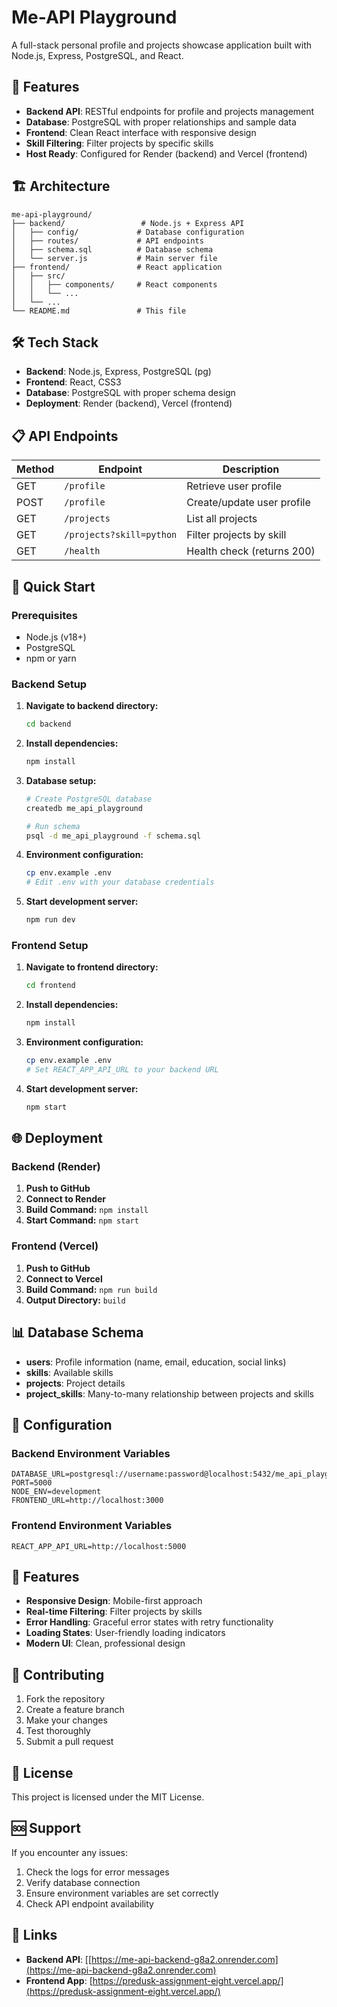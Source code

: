 # Me-API Playground

A full-stack personal profile and projects showcase application built with Node.js, Express, PostgreSQL, and React.

## 🚀 Features

- **Backend API**: RESTful endpoints for profile and projects management
- **Database**: PostgreSQL with proper relationships and sample data
- **Frontend**: Clean React interface with responsive design
- **Skill Filtering**: Filter projects by specific skills
- **Host Ready**: Configured for Render (backend) and Vercel (frontend)

## 🏗️ Architecture

```
me-api-playground/
├── backend/                 # Node.js + Express API
│   ├── config/             # Database configuration
│   ├── routes/             # API endpoints
│   ├── schema.sql          # Database schema
│   └── server.js           # Main server file
├── frontend/               # React application
│   ├── src/
│   │   ├── components/     # React components
│   │   └── ...
│   └── ...
└── README.md               # This file
```

## 🛠️ Tech Stack

- **Backend**: Node.js, Express, PostgreSQL (pg)
- **Frontend**: React, CSS3
- **Database**: PostgreSQL with proper schema design
- **Deployment**: Render (backend), Vercel (frontend)

## 📋 API Endpoints

| Method | Endpoint | Description |
|--------|----------|-------------|
| GET | `/profile` | Retrieve user profile |
| POST | `/profile` | Create/update user profile |
| GET | `/projects` | List all projects |
| GET | `/projects?skill=python` | Filter projects by skill |
| GET | `/health` | Health check (returns 200) |

## 🚀 Quick Start

### Prerequisites

- Node.js (v18+)
- PostgreSQL
- npm or yarn

### Backend Setup

1. **Navigate to backend directory:**
   ```bash
   cd backend
   ```

2. **Install dependencies:**
   ```bash
   npm install
   ```

3. **Database setup:**
   ```bash
   # Create PostgreSQL database
   createdb me_api_playground
   
   # Run schema
   psql -d me_api_playground -f schema.sql
   ```

4. **Environment configuration:**
   ```bash
   cp env.example .env
   # Edit .env with your database credentials
   ```

5. **Start development server:**
   ```bash
   npm run dev
   ```

### Frontend Setup

1. **Navigate to frontend directory:**
   ```bash
   cd frontend
   ```

2. **Install dependencies:**
   ```bash
   npm install
   ```

3. **Environment configuration:**
   ```bash
   cp env.example .env
   # Set REACT_APP_API_URL to your backend URL
   ```

4. **Start development server:**
   ```bash
   npm start
   ```

## 🌐 Deployment

### Backend (Render)

1. **Push to GitHub**
2. **Connect to Render**
3. **Build Command:** `npm install`
4. **Start Command:** `npm start`

### Frontend (Vercel)

1. **Push to GitHub**
2. **Connect to Vercel**
3. **Build Command:** `npm run build`
4. **Output Directory:** `build`

## 📊 Database Schema

- **users**: Profile information (name, email, education, social links)
- **skills**: Available skills
- **projects**: Project details
- **project_skills**: Many-to-many relationship between projects and skills

## 🔧 Configuration

### Backend Environment Variables

```env
DATABASE_URL=postgresql://username:password@localhost:5432/me_api_playground
PORT=5000
NODE_ENV=development
FRONTEND_URL=http://localhost:3000
```

### Frontend Environment Variables

```env
REACT_APP_API_URL=http://localhost:5000
```

## 📱 Features

- **Responsive Design**: Mobile-first approach
- **Real-time Filtering**: Filter projects by skills
- **Error Handling**: Graceful error states with retry functionality
- **Loading States**: User-friendly loading indicators
- **Modern UI**: Clean, professional design

## 🤝 Contributing

1. Fork the repository
2. Create a feature branch
3. Make your changes
4. Test thoroughly
5. Submit a pull request

## 📄 License

This project is licensed under the MIT License.

## 🆘 Support

If you encounter any issues:

1. Check the logs for error messages
2. Verify database connection
3. Ensure environment variables are set correctly
4. Check API endpoint availability

## 🔗 Links

- **Backend API**: [[https://me-api-backend-g8a2.onrender.com](https://me-api-backend-g8a2.onrender.com)
- **Frontend App**: [https://predusk-assignment-eight.vercel.app/](https://predusk-assignment-eight.vercel.app/)

